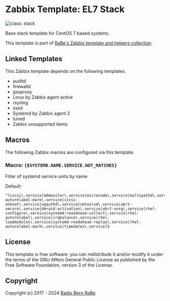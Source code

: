 # Zabbix Template: EL7 Stack

![class: stack](https://img.shields.io/badge/class-stack-00c9bf)

Base stack template for CentOS 7 based systems.

This template is part of [RaBe's Zabbix template and helpers
collection](https://github.com/radiorabe/rabe-zabbix).


## Linked Templates

This Zabbix template depends on the following templates.

* auditd
* firewalld
* gssproxy
* Linux by Zabbix agent active
* rsyslog
* sssd
* Systemd by Zabbix agent 2
* tuned
* Zabbix unsupported items

## Macros

The following Zabbix macros are configured via this template.

### Macro: `{$SYSTEMD.NAME.SERVICE.NOT_MATCHES}`

Filter of systemd service units by name

Default:
```
^(iscsi\.service|mdmonitor\.service|microcode\.service|multipathd\.service|udisks2\.service|selinux-autorelabel-mark\.service|iscsi-onboot\.service|vgauthd\.service|vmtoolsd\.service|abrt-vmcore\.service|dmraid-activation\.service|abrt-xorg\.service|rhel-configure\.service|systemd-readahead-collect\.service|rhel-autorelabel\.service|irqbalance\.service|rhel-loadmodules\.service|systemd-readahead-replay\.service|rhel-autorelabel-mark\.service|timedatex\.service)$
```

## License

This template is free software: you can redistribute it and/or modify it under
the terms of the GNU Affero General Public License as published by the Free
Software Foundation, version 3 of the License.

## Copyright

Copyright (c) 2017 - 2024 [Radio Bern RaBe](http://www.rabe.ch)
